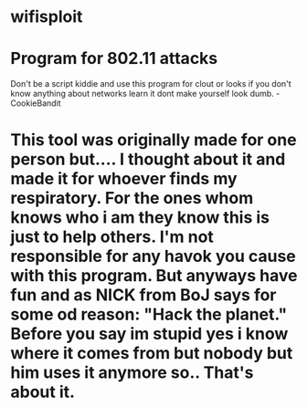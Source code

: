 # wifisploit
Program for 802.11 attacks
===================================================================================================================================
Don't be a script kiddie and use this program for clout or looks if you don't know anything about networks learn it dont make yourself look dumb. -CookieBandit

This tool was originally made for one person but.... I thought about it and made it for whoever finds my respiratory. For the ones whom knows who i am they know this is just to help others. I'm not responsible for any havok you cause with this program. But anyways have fun and as NICK from BoJ says for some od reason: "Hack the planet." Before you say im stupid yes i know where it comes from but nobody but him uses it anymore so.. That's about it. 
===================================================================================================================================
